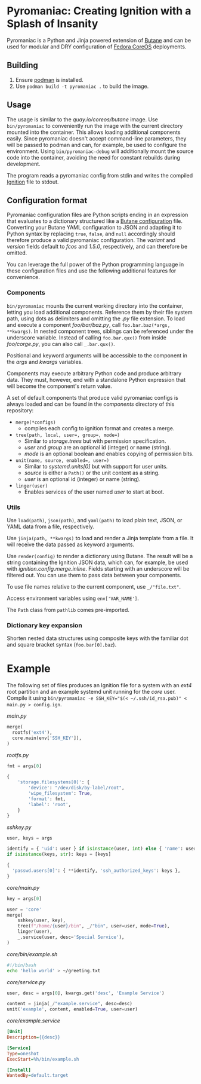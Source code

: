 # Pyromaniac: Creating Ignition with a Splash of Insanity
Pyromaniac is a Python and Jinja powered extension of [Butane][butane] and can
be used for modular and DRY configuration of [Fedora CoreOS][fcos] deployments.

[butane]: https://coreos.github.io/butane/
[fcos]: https://docs.fedoraproject.org/en-US/fedora-coreos/

## Building
1. Ensure [podman][podman] is installed.
2. Use `podman build -t pyromaniac .` to build the image.

[podman]: https://podman.io/

## Usage
The usage is similar to the *quay.io/coreos/butane* image. Use `bin/pyromaniac`
to conveniently run the image with the current directory mounted into the
container. This allows loading additional components easily. Since pyromaniac
doesn't accept command-line parameters, they will be passed to podman and can,
for example, be used to configure the environment. Using `bin/pyromaniac-debug`
will additionally mount the source code into the container, avoiding the need
for constant rebuilds during development.

The program reads a pyromaniac config from stdin and writes the compiled
[Ignition][ignition] file to stdout.

[ignition]: https://coreos.github.io/ignition/

## Configuration format
Pyromaniac configuration files are Python scripts ending in an expression that
evaluates to a dictionary structured like a [Butane
configuration][butane-config] file. Converting your Butane YAML configuration
to JSON and adapting it to Python syntax by replacing `true`, `false`, and
`null` accordingly should therefore produce a valid pyromaniac configuration.
The *variant* and *version* fields default to *fcos* and *1.5.0*, respectively,
and can therefore be omitted.

You can leverage the full power of the Python programming language in these
configuration files and use the following additional features for convenience.

[butane-config]: https://coreos.github.io/butane/config-fcos-v1_5/

### Components
`bin/pyromaniac` mounts the current working directory into the container,
letting you load additional components. Reference them by their file system
path, using dots as delimiters and omitting the *.py* file extension. To load
and execute a component *foo/bar/baz.py*, call `foo.bar.baz(*args, **kwargs)`.
In nested component trees, siblings can be referenced under the underscore
variable. Instead of calling `foo.bar.qux()` from inside *foo/corge.py*, you
can also call `_.bar.qux()`.

Positional and keyword arguments will be accessible to the component in the
*args* and *kwargs* variables.

Components may execute arbitrary Python code and produce arbitrary data. They
must, however, end with a standalone Python expression that will become the
component's return value.

A set of default components that produce valid pyromaniac configs is always
loaded and can be found in the *components* directory of this repository:

- `merge(*configs)`
  - compiles each config to ignition format and creates a merge.
- `tree(path, local, user=, group=, mode=)`
  - Similar to *storage.trees* but with permission specification.
  - *user* and *group* are an optional id (integer) or name (string).
  - *mode* is an optional boolean and enables copying of permission bits.
- `unit(name, source, enabled=, user=)`
  - Similar to *systemd.units[0]* but with support for user units.
  - *source* is either a `Path()` or the unit content as a string.
  - *user* is an optional id (integer) or name (string).
- `linger(user)`
  - Enables services of the user named *user* to start at boot.

### Utils
Use `load(path)`, `json(path)`, and `yaml(path)` to load plain text, JSON, or
YAML data from a file, respectively.

Use `jinja(path, **kwargs)` to load and render a Jinja template from a file. It
will receive the data passed as keyword arguments.

Use `render(config)` to render a dictionary using Butane. The result will be a
string containing the Ignition JSON data, which can, for example, be used with
*ignition.config.merge.inline*. Fields starting with an underscore will be
filtered out. You can use them to pass data between your components.

To use file names relative to the current component, use `_/"file.txt"`.

Access environment variables using `env['VAR_NAME']`.

The `Path` class from `pathlib` comes pre-imported.

### Dictionary key expansion
Shorten nested data structures using composite keys with the familiar dot and
square bracket syntax (`foo.bar[0].baz`).

# Example
The following set of files produces an Ignition file for a system with an
*ext4* root partition and an example systemd unit running for the *core* user.
Compile it using
`bin/pyromaniac -e SSH_KEY="$(< ~/.ssh/id_rsa.pub)" < main.py > config.ign`.

*main.py*
```py
merge(
  rootfs('ext4'),
  core.main(env['SSH_KEY']),
)
```

*rootfs.py*
```py
fmt = args[0]

{
    'storage.filesystems[0]': {
        'device': "/dev/disk/by-label/root",
        'wipe_filesystem': True,
        'format': fmt,
        'label': 'root',
    }
}
```

*sshkey.py*
```py
user, keys = args

identify = { 'uid': user } if isinstance(user, int) else { 'name': user }
if isinstance(keys, str): keys = [keys]

{
  'passwd.users[0]': { **identify, 'ssh_authorized_keys': keys },
}
```

*core/main.py*
```py
key = args[0]

user = 'core'
merge(
    sshkey(user, key),
    tree(f"/home/{user}/bin", _/"bin", user=user, mode=True),
    linger(user),
    _.service(user, desc='Special Service'),
)
```

*core/bin/example.sh*
```sh
#!/bin/bash
echo 'hello world' > ~/greeting.txt
```

*core/service.py*
```py
user, desc = args[0], kwargs.get('desc', 'Example Service')

content = jinja(_/"example.service", desc=desc)
unit('example', content, enabled=True, user=user)
```

*core/example.service*
```ini
[Unit]
Description={{desc}}

[Service]
Type=oneshot
ExecStart=%h/bin/example.sh

[Install]
WantedBy=default.target
```
